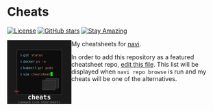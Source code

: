 # Cheats

[![License](https://img.shields.io/badge/License-Public%20Domain-brightgreen.svg)](https://unlicense.org/)
[![GitHub stars](https://img.shields.io/github/stars/isene/cheats.svg)](https://github.com/isene/cheats/stargazers)
[![Stay Amazing](https://img.shields.io/badge/Stay-Amazing-blue.svg)](https://isene.org)

<img src="img/cheats_logo.svg" align="left" width="150" height="150"> My cheatsheets for [navi](https://github.com/denisidoro/navi).

In order to add this repository as a featured cheatsheet repo, [edit this file](https://github.com/denisidoro/cheats/edit/master/featured_repos.txt). This list will be displayed when `navi repo browse` is run and my cheats will be one of the alternatives.
